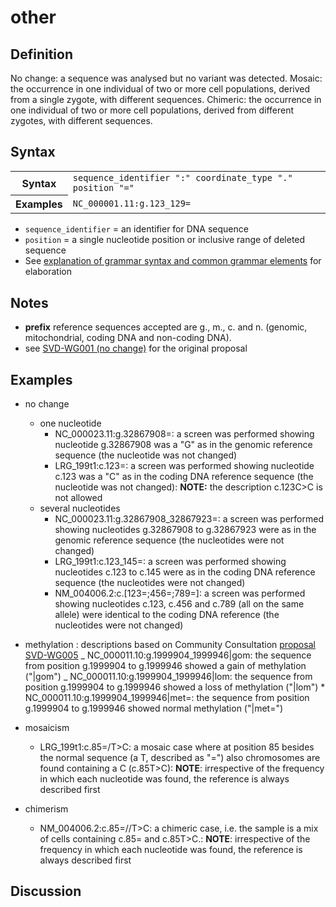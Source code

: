 # other

## Definition

No change: a sequence was analysed but no variant was detected. Mosaic: the occurrence in one individual of two or more cell populations, derived from a single zygote, with different sequences. Chimeric: the occurrence in one individual of two or more cell populations, derived from different zygotes, with different sequences.

## Syntax

<table class="syntax">
<tr>
<th>Syntax</th>
<td><code>sequence_identifier ":" coordinate_type "." position "="</code></td>
</tr>
<tr>
<th>Examples</th>
<td><code>NC_000001.11:g.123_129=</code></td>
</tr>
</table>

- `sequence_identifier` = an identifier for DNA sequence
- `position` = a single nucleotide position or inclusive range of deleted sequence
- See [explanation of grammar syntax and common grammar elements](../grammar.md) for elaboration

## Notes

- **prefix** reference sequences accepted are g., m., c. and n. (genomic, mitochondrial, coding DNA and non-coding DNA).
- see [SVD-WG001 (no change)](../../consultation/SVD-WG001.md) for the original proposal

## Examples

- no change

  - one nucleotide
    - NC_000023.11:g.32867908=: a screen was performed showing nucleotide g.32867908 was a "G" as in the genomic reference sequence (the nucleotide was not changed)
    - LRG_199t1:c.123=: a screen was performed showing nucleotide c.123 was a "C" as in the coding DNA reference sequence (the nucleotide was not changed): **NOTE:** the description c.123C>C is not allowed
  - several nucleotides
    - NC_000023.11:g.32867908_32867923=: a screen was performed showing nucleotides g.32867908 to g.32867923 were as in the genomic reference sequence (the nucleotides were not changed)
    - LRG_199t1:c.123_145=: a screen was performed showing nucleotides c.123 to c.145 were as in the coding DNA reference sequence (the nucleotides were not changed)
    - NM_004006.2:c.[123=;456=;789=]: a screen was performed showing nucleotides c.123, c.456 and c.789 (all on the same allele) were identical to the coding DNA reference (the nucleotides were not changed)

- methylation : descriptions based on Community Consultation [proposal SVD-WG005](../../consultation/SVD-WG005.md) _ NC_000011.10:g.1999904_1999946\|gom: the sequence from position g.1999904 to g.1999946 showed a gain of methylation ("\|gom") _ NC_000011.10:g.1999904_1999946\|lom: the sequence from position g.1999904 to g.1999946 showed a loss of methylation ("\|lom") \* NC_000011.10:g.1999904_1999946\|met=: the sequence from position g.1999904 to g.1999946 showed normal methylation ("\|met=")

- mosaicism
  - LRG_199t1:c.85=/T>C: a mosaic case where at position 85 besides the normal sequence (a T, described as "=") also chromosomes are found containing a C (c.85T>C): **NOTE**: irrespective of the frequency in which each nucleotide was found, the reference is always described first
- chimerism
  - NM_004006.2:c.85=//T>C: a chimeric case, i.e. the sample is a mix of cells containing c.85= and c.85T>C.: **NOTE**: irrespective of the frequency in which each nucleotide was found, the reference is always described first

## Discussion
